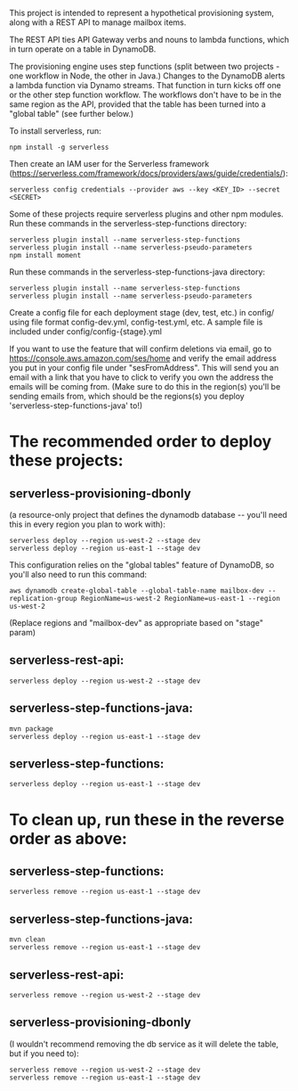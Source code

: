 This project is intended to represent a hypothetical provisioning system, along with a REST API to manage mailbox items.

The REST API ties API Gateway verbs and nouns to lambda functions, which in turn operate on a table in DynamoDB.

The provisioning engine uses step functions (split between two projects - one workflow in Node, the other in Java.) Changes to the DynamoDB alerts a lambda function via Dynamo streams. That function in turn kicks off one or the other step function workflow. The workflows don't have to be in the same region as the API, provided that the table has been turned into a "global table" (see further below.)


To install serverless, run:

```
npm install -g serverless
```

Then create an IAM user for the Serverless framework (https://serverless.com/framework/docs/providers/aws/guide/credentials/):
```
serverless config credentials --provider aws --key <KEY_ID> --secret <SECRET>
```

Some of these projects require serverless plugins and other npm modules. Run these commands in the serverless-step-functions directory:
```
serverless plugin install --name serverless-step-functions
serverless plugin install --name serverless-pseudo-parameters
npm install moment
```

Run these commands in the serverless-step-functions-java directory:
```
serverless plugin install --name serverless-step-functions
serverless plugin install --name serverless-pseudo-parameters
```


Create a config file for each deployment stage (dev, test, etc.) in config/ using file format config-dev.yml, config-test.yml, etc. A sample file is included under config/config-{stage}.yml

If you want to use the feature that will confirm deletions via email, go to https://console.aws.amazon.com/ses/home and verify the email address you put in your config file under "sesFromAddress". This will send you an email with a link that you have to click to verify you own the address the emails will be coming from. (Make sure to do this in the region(s) you'll be sending emails from, which should be the regions(s) you deploy 'serverless-step-functions-java' to!)



# The recommended order to deploy these projects:


## serverless-provisioning-dbonly 
(a resource-only project that defines the dynamodb database -- you'll need this in every region you plan to work with):
```
serverless deploy --region us-west-2 --stage dev
serverless deploy --region us-east-1 --stage dev
```


This configuration relies on the "global tables" feature of DynamoDB, so you'll also need to run this command:
```
aws dynamodb create-global-table --global-table-name mailbox-dev --replication-group RegionName=us-west-2 RegionName=us-east-1 --region us-west-2
```
(Replace regions and "mailbox-dev" as appropriate based on "stage" param)



## serverless-rest-api:
```
serverless deploy --region us-west-2 --stage dev
```

## serverless-step-functions-java:
```
mvn package
serverless deploy --region us-east-1 --stage dev
```

## serverless-step-functions:
```
serverless deploy --region us-east-1 --stage dev
```





# To clean up, run these in the reverse order as above:

## serverless-step-functions:
```
serverless remove --region us-east-1 --stage dev
```

## serverless-step-functions-java:
```
mvn clean
serverless remove --region us-east-1 --stage dev
```

## serverless-rest-api:
```
serverless remove --region us-west-2 --stage dev
```

## serverless-provisioning-dbonly 
(I wouldn't recommend removing the db service as it will delete the table, but if you need to):
```
serverless remove --region us-west-2 --stage dev
serverless remove --region us-east-1 --stage dev
```




